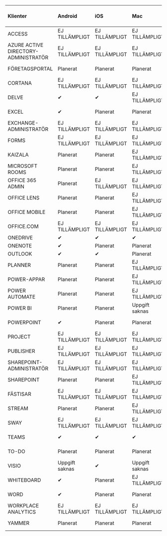 <!-- This file is generated automatically. Changes made to this file will be overwritten.-->
|Klienter|Android|iOS|Mac|Windows 10<br>Skrivbord|Windows 10<br>Moderna appar|
|:-|:-|:-|:-|:-|:-|
|ACCESS|EJ TILLÄMPLIGT|EJ TILLÄMPLIGT|EJ TILLÄMPLIGT|Planerat|Uppgift saknas|
|AZURE ACTIVE DIRECTORY-ADMINISTRATÖR|EJ TILLÄMPLIGT|EJ TILLÄMPLIGT|EJ TILLÄMPLIGT|Planerat|Uppgift saknas|
|FÖRETAGSPORTAL|Planerat|Planerat|Planerat|Uppgift saknas|Planerat|
|CORTANA|EJ TILLÄMPLIGT|EJ TILLÄMPLIGT|EJ TILLÄMPLIGT|EJ TILLÄMPLIGT|Planerat|
|DELVE|✔|✔|EJ TILLÄMPLIGT|EJ TILLÄMPLIGT|EJ TILLÄMPLIGT|
|EXCEL|✔|Planerat|Planerat|Planerat|Uppgift saknas|
|EXCHANGE-ADMINISTRATÖR|EJ TILLÄMPLIGT|EJ TILLÄMPLIGT|EJ TILLÄMPLIGT|✔|Uppgift saknas|
|FORMS|EJ TILLÄMPLIGT|EJ TILLÄMPLIGT|EJ TILLÄMPLIGT|EJ TILLÄMPLIGT|EJ TILLÄMPLIGT|
|KAIZALA|Planerat|Planerat|EJ TILLÄMPLIGT|EJ TILLÄMPLIGT|EJ TILLÄMPLIGT|
|MICROSOFT ROOMS|Planerat|Planerat|EJ TILLÄMPLIGT|EJ TILLÄMPLIGT|EJ TILLÄMPLIGT|
|OFFICE 365 ADMIN|Planerat|EJ TILLÄMPLIGT|EJ TILLÄMPLIGT|EJ TILLÄMPLIGT|EJ TILLÄMPLIGT|
|OFFICE LENS|Planerat|Planerat|EJ TILLÄMPLIGT|EJ TILLÄMPLIGT|EJ TILLÄMPLIGT|
|OFFICE MOBILE|Planerat|Planerat|EJ TILLÄMPLIGT|EJ TILLÄMPLIGT|EJ TILLÄMPLIGT|
|OFFICE.COM|EJ TILLÄMPLIGT|EJ TILLÄMPLIGT|EJ TILLÄMPLIGT|EJ TILLÄMPLIGT|Planerat|
|ONEDRIVE|✔|✔|✔|✔|Planerat|
|ONENOTE|✔|Planerat|Planerat|Planerat|Planerat|
|OUTLOOK|✔|✔|Planerat|Planerat|Planerat|
|PLANNER|Planerat|Planerat|EJ TILLÄMPLIGT|EJ TILLÄMPLIGT|EJ TILLÄMPLIGT|
|POWER-APPAR|Planerat|Planerat|EJ TILLÄMPLIGT|EJ TILLÄMPLIGT|Planerat|
|POWER AUTOMATE|Planerat|Planerat|EJ TILLÄMPLIGT|EJ TILLÄMPLIGT|EJ TILLÄMPLIGT|
|POWER BI|Planerat|Planerat|Uppgift saknas|Planerat|Planerat|
|POWERPOINT|✔|Planerat|Planerat|Planerat|Uppgift saknas|
|PROJECT|EJ TILLÄMPLIGT|EJ TILLÄMPLIGT|EJ TILLÄMPLIGT|Planerat|Uppgift saknas|
|PUBLISHER|EJ TILLÄMPLIGT|EJ TILLÄMPLIGT|EJ TILLÄMPLIGT|✔|Uppgift saknas|
|SHAREPOINT-ADMINISTRATÖR|EJ TILLÄMPLIGT|EJ TILLÄMPLIGT|EJ TILLÄMPLIGT|Planerat|Uppgift saknas|
|SHAREPOINT|Planerat|Planerat|EJ TILLÄMPLIGT|EJ TILLÄMPLIGT|EJ TILLÄMPLIGT|
|FÄSTISAR|EJ TILLÄMPLIGT|EJ TILLÄMPLIGT|EJ TILLÄMPLIGT|EJ TILLÄMPLIGT|Planerat|
|STREAM|Planerat|Planerat|EJ TILLÄMPLIGT|EJ TILLÄMPLIGT|EJ TILLÄMPLIGT|
|SWAY|EJ TILLÄMPLIGT|EJ TILLÄMPLIGT|EJ TILLÄMPLIGT|EJ TILLÄMPLIGT|Planerat|
|TEAMS|✔|✔|✔|Planerat|Uppgift saknas|
|TO-DO|Planerat|Planerat|Planerat|Uppgift saknas|Planerat|
|VISIO|Uppgift saknas|✔|Uppgift saknas|Planerat|Uppgift saknas|
|WHITEBOARD|✔|Planerat|EJ TILLÄMPLIGT|EJ TILLÄMPLIGT|Planerat|
|WORD|✔|Planerat|Planerat|Planerat|Uppgift saknas|
|WORKPLACE ANALYTICS|EJ TILLÄMPLIGT|EJ TILLÄMPLIGT|EJ TILLÄMPLIGT|EJ TILLÄMPLIGT|EJ TILLÄMPLIGT|
|YAMMER|Planerat|Planerat|Planerat|Planerat|Uppgift saknas|
